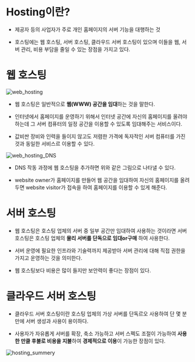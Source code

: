 # Hosting이란?

* 제공자 등의 사업자가 주로 개인 홈페이지의 서버 기능을 대행하는 것

* 호스팅에는 웹 호스팅, 서버 호스팅, 클라우드 서버 호스팅이 있으며 이들을 웹, 서버 관리, 비용 부담을 줄일 수 있는 장점을 가지고 있다.  

# 웹 호스팅

![web_hosting](https://media.vlpt.us/images/dreamjh/post/a930387c-893c-4d59-a6c9-ae02b12c7eee/image.png)  

* 웹 호스팅은 일반적으로 **웹(WWW) 공간을 임대**하는 것을 말한다.

* 인터넷에서 홈페이지를 운영하기 위해서 인터넷 공간에 자신의 홈페이지를 올려야 하는데 그 서버 컴퓨터의 일정 공간을 이용할 수 있도록 임대해주는 서비스이다.

* 값비싼 장비와 인력을 들이지 않고도 저렴한 가격에 독자적인 서버 컴퓨터를 가진 것과 동일한 서비스르 이용할 수 있다.

![web_hosting_DNS](https://media.vlpt.us/images/kathylee/post/4d63066d-b28d-4b44-91b1-418257fc6806/hosting.jpg)  

* DNS 작동 과정에 웹 호스팅을 추가하면 위와 같은 그림으로 나타낼 수 있다.

* website owner가 홈페이지를 만들어 웹 공간을 임대하여 자신의 홈페이지를 올려두면 website visitor가 접속을 하여 홈페이지를 이용할 수 있게 해준다.

# 서버 호스팅

* 웹 호스팅은 호스팅 업체의 서버 중 일부 공간만 임대하여 사용하는 것이라면 서버 호스팅은 호스팅 업체의 **물리 서버를 단독으로 임대or구매** 하여 사용한다.

* 서버 운영에 필요한 인프라와 기술력까지 제공받아 서버 관리에 대해 직접 권한을 가지고 운영하는 것을 의미한다.

* 웹 호스팅보다 비용은 많이 들지만 보안력이 좋다는 장점이 있다.

# 클라우드 서버 호스팅

* 클라우드 서버 호스팅이란 호스팅 업체의 가상 서버를 단독르오 사용하여 단 몇 분만에 서버 생성과 사용이 용이하다.

* 사용자가 자유롭게 서버를 확장, 축소 가능하고 서버 스펙도 조절이 가능하여 **사용한 만클 후불로 비용을 지불**하여 **경제적으로 이용**이 가능한 장점이 있다.

![hosting_summery](https://media.vlpt.us/images/kathylee/post/53fa9905-b8a8-4179-b4ab-add93f1f4691/%E1%84%92%E1%85%A9%E1%84%89%E1%85%B3%E1%84%90%E1%85%B5%E1%86%BC.jpg)